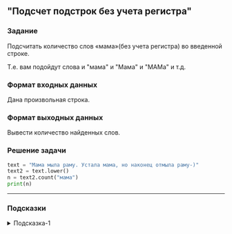 ## "Подсчет подстрок без учета регистра"

### Задание

Подсчитать количество слов «мама»(без учета регистра) во введенной строке.

Т.е. вам подойдут слова и "мама" и "Мама" и "МАМа" и т.д.

### Формат входных данных

Дана произвольная строка.

### Формат выходных данных

Вывести количество найденных слов.

### Решение задачи

```python
text = "Мама мыла раму. Устала мама, но наконец отмыла раму-)"
text2 = text.lower()
n = text2.count("мама")
print(n)
```

---

### Подсказки

<details>
<summary>Подсказка-1</summary>
Преобразуйте исходную строку к нижнему регистру воспользовавшись соответствующим методом.
</details>
